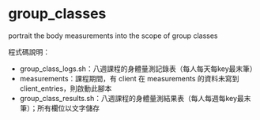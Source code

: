 # group_classes
portrait the body measurements into the scope of group classes

程式碼說明：
- group_class_logs.sh：八週課程的身體量測記錄表（每人每天每key最末筆）
- measurements：課程期間，有 client 在 measurements 的資料未寫到 client_entries，則啟動此腳本
- group_class_results.sh：八週課程的身體量測結果表（每人每週每key最末筆）；所有欄位以文字儲存
